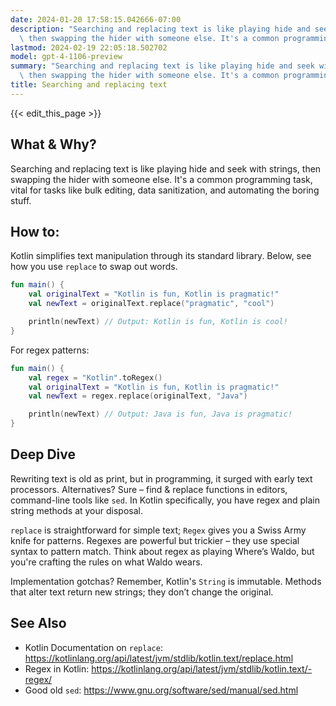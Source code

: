 ```yaml
---
date: 2024-01-20 17:58:15.042666-07:00
description: "Searching and replacing text is like playing hide and seek with strings,\
  \ then swapping the hider with someone else. It's a common programming task, vital\u2026"
lastmod: 2024-02-19 22:05:18.502702
model: gpt-4-1106-preview
summary: "Searching and replacing text is like playing hide and seek with strings,\
  \ then swapping the hider with someone else. It's a common programming task, vital\u2026"
title: Searching and replacing text
---
```


{{< edit_this_page >}}

## What & Why?
Searching and replacing text is like playing hide and seek with strings, then swapping the hider with someone else. It's a common programming task, vital for tasks like bulk editing, data sanitization, and automating the boring stuff.

## How to:
Kotlin simplifies text manipulation through its standard library. Below, see how you use `replace` to swap out words.

```kotlin
fun main() {
    val originalText = "Kotlin is fun, Kotlin is pragmatic!"
    val newText = originalText.replace("pragmatic", "cool")

    println(newText) // Output: Kotlin is fun, Kotlin is cool!
}
```

For regex patterns:

```kotlin
fun main() {
    val regex = "Kotlin".toRegex()
    val originalText = "Kotlin is fun, Kotlin is pragmatic!"
    val newText = regex.replace(originalText, "Java")

    println(newText) // Output: Java is fun, Java is pragmatic!
}
```

## Deep Dive
Rewriting text is old as print, but in programming, it surged with early text processors. Alternatives? Sure – find & replace functions in editors, command-line tools like `sed`. In Kotlin specifically, you have regex and plain string methods at your disposal.

`replace` is straightforward for simple text; `Regex` gives you a Swiss Army knife for patterns. Regexes are powerful but trickier – they use special syntax to pattern match. Think about regex as playing Where’s Waldo, but you're crafting the rules on what Waldo wears.

Implementation gotchas? Remember, Kotlin's `String` is immutable. Methods that alter text return new strings; they don’t change the original.

## See Also
- Kotlin Documentation on `replace`: https://kotlinlang.org/api/latest/jvm/stdlib/kotlin.text/replace.html
- Regex in Kotlin: https://kotlinlang.org/api/latest/jvm/stdlib/kotlin.text/-regex/
- Good old `sed`: https://www.gnu.org/software/sed/manual/sed.html
